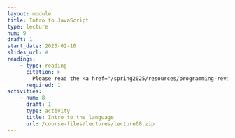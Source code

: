 ```yaml
---
layout: module
title: Intro to JavaScript
type: lecture
num: 9
draft: 1
start_date: 2025-02-10
slides_url: #
readings: 
    - type: reading
      citation: >
        Please read the <a href="/spring2025/resources/programming-review">Intro to Programming with JavaScript</a> page.
      required: 1
activities:
    - num: 8
      draft: 1
      type: activity
      title: Intro to the language
      url: /course-files/lectures/lecture08.zip
---
```

